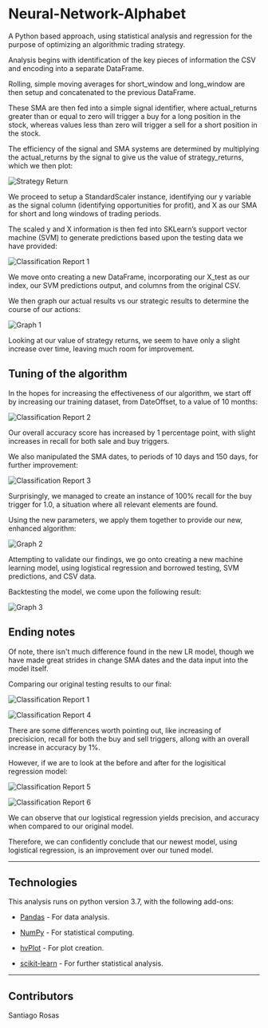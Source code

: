# Neural-Network-Alphabet

A Python based approach, using statistical analysis and regression for the purpose of optimizing an algorithmic trading strategy.

Analysis begins with identification of the key pieces of information the CSV and encoding into a separate DataFrame.

Rolling, simple moving averages for short_window and long_window are then setup and concatenated to the previous DataFrame.

These SMA are then fed into a simple signal identifier, where actual_returns greater than or equal to zero will trigger a buy for a long position in the stock, whereas values less than zero will trigger a sell for a short position in the stock.

The efficiency of the signal and SMA systems are determined by multiplying the actual_returns by the signal to give us the value of strategy_returns, which we then plot:


![Strategy Return](Images/base_trade_strat_return.PNG)


We proceed to setup a StandardScaler instance, identifying our y variable as the signal column (identifying opportunities for profit), and X as our SMA for short and long windows of trading periods.

The scaled y and X information is then fed into SKLearn’s support vector machine (SVM) to generate predictions based upon the testing data we have provided:


![Classification Report 1](Images/svm_classification_report.PNG)


We move onto creating a new DataFrame, incorporating our X_test as our index, our SVM predictions output, and columns from the original CSV.

We then graph our actual results vs our strategic results to determine the course of our actions:


![Graph 1](Images/base_trade_original.PNG)


Looking at our value of strategy returns, we seem to have only a slight increase over time, leaving much room for improvement.


## Tuning of the algorithm


In the hopes for increasing the effectiveness of our algorithm, we start off by increasing our training dataset, from DateOffset, to a value of 10 months:


![Classification Report 2](Images/svm_classification_report_10months.PNG)


Our overall accuracy score has increased by 1 percentage point, with slight increases in recall for both sale and buy triggers.

We also manipulated the SMA dates, to periods of 10 days and 150 days, for further improvement:


![Classification Report 3](Images/svm_classification_report_SMA_10_150.PNG)


Surprisingly, we managed to create an instance of 100% recall for the buy trigger for 1.0, a situation where all relevant elements are found.

Using the new parameters, we apply them together to provide our new, enhanced algorithm:


![Graph 2](Images/base_trade_rework.PNG)


Attempting to validate our findings, we go onto creating a new machine learning model, using logistical regression and borrowed testing, SVM predictions, and CSV data.

Backtesting the model, we come upon the following result:


![Graph 3]( Images/remodel_trade_original.PNG)


## Ending notes


Of note, there isn't much difference found in the new LR model, though we have made great strides in change SMA dates and the data input into the model itself.

Comparing our original testing results to our final:


![Classification Report 1](Images/svm_classification_report.PNG)

![Classification Report 4](Images/svm_classification_report_final.PNG)


There are some differences worth pointing out, like increasing of precisicion, recall for both the buy and sell triggers, allong with an overall increase in accuracy by 1%.

However, if we are to look at the before and after for the logisitical regression model:


![Classification Report 5](Images/lr_classification_report.PNG)

![Classification Report 6](Images/lr_classification_report_final.PNG)


We can observe that our logistical regression yields precision, and accuracy when compared to our original model.

Therefore, we can confidently conclude that our newest model, using logistical regression, is an improvement over our tuned model.

---

## Technologies

This analysis runs on python version 3.7, with the following add-ons:


* [Pandas](https://pandas.pydata.org/) - For data analysis.

* [NumPy](https://numpy.org/) - For statistical computing.

* [hvPlot](https://hvplot.holoviz.org/) - For plot creation.

* [scikit-learn](https://scikit-learn.org/stable/) - For further statistical analysis.


---

## Contributors

Santiago Rosas
